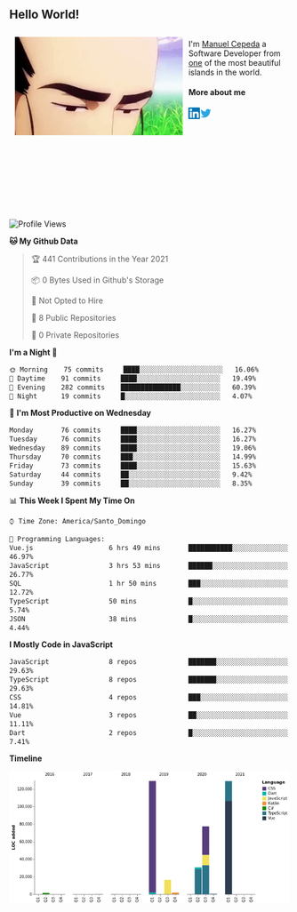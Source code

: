 <h2> Hello World!</h2>

<div style="display:inline-block">
  <img alt="Ah, I see you're a man of culture as well" align="left" width="60%" style="margin: 10px" src="https://raw.githubusercontent.com/mecm1993/mecm1993/master/assets/background.gif">

  I'm [Manuel Cepeda](https://manuelcepeda.dev) a Software Developer from [one](https://en.wikipedia.org/wiki/Dominican_Republic) of the most beautiful islands in the world.

  #### More about me

  <a href="https://www.linkedin.com/in/manuel-cepeda-0336a999/">
    <img align="left" alt="Manuel Cepeda | LinkedIn" width="21px" src="https://raw.githubusercontent.com/mecm1993/mecm1993/master/assets/linkedin.svg" />
  </a>
  <a href="https://twitter.com/mecm1993">
    <img align="left" alt="Manuel Cepeda | Twitter" width="21px" src="https://raw.githubusercontent.com/mecm1993/mecm1993/master/assets/twitter.svg" />
  </a>
  <br />
  <br />
  <br />
  <br />
  <br />
  <br />
  <br />
  <br />
  <br />
  <br />
  <br />
</div>

<!--START_SECTION:waka-->
![Profile Views](http://img.shields.io/badge/Profile%20Views-0-blue)

**🐱 My Github Data** 

> 🏆 441 Contributions in the Year 2021
 > 
> 📦 0 Bytes Used in Github's Storage 
 > 
> 🚫 Not Opted to Hire
 > 
> 📜 8 Public Repositories 
 > 
> 🔑 0 Private Repositories  
 > 
**I'm a Night 🦉** 

```text
🌞 Morning    75 commits     ████░░░░░░░░░░░░░░░░░░░░░   16.06% 
🌆 Daytime    91 commits     ████░░░░░░░░░░░░░░░░░░░░░   19.49% 
🌃 Evening    282 commits    ███████████████░░░░░░░░░░   60.39% 
🌙 Night      19 commits     █░░░░░░░░░░░░░░░░░░░░░░░░   4.07%

```
📅 **I'm Most Productive on Wednesday** 

```text
Monday       76 commits     ████░░░░░░░░░░░░░░░░░░░░░   16.27% 
Tuesday      76 commits     ████░░░░░░░░░░░░░░░░░░░░░   16.27% 
Wednesday    89 commits     ████░░░░░░░░░░░░░░░░░░░░░   19.06% 
Thursday     70 commits     ███░░░░░░░░░░░░░░░░░░░░░░   14.99% 
Friday       73 commits     ████░░░░░░░░░░░░░░░░░░░░░   15.63% 
Saturday     44 commits     ██░░░░░░░░░░░░░░░░░░░░░░░   9.42% 
Sunday       39 commits     ██░░░░░░░░░░░░░░░░░░░░░░░   8.35%

```


📊 **This Week I Spent My Time On** 

```text
⌚︎ Time Zone: America/Santo_Domingo

💬 Programming Languages: 
Vue.js                   6 hrs 49 mins       ███████████░░░░░░░░░░░░░░   46.97% 
JavaScript               3 hrs 53 mins       ██████░░░░░░░░░░░░░░░░░░░   26.77% 
SQL                      1 hr 50 mins        ███░░░░░░░░░░░░░░░░░░░░░░   12.72% 
TypeScript               50 mins             █░░░░░░░░░░░░░░░░░░░░░░░░   5.74% 
JSON                     38 mins             █░░░░░░░░░░░░░░░░░░░░░░░░   4.44%

```

**I Mostly Code in JavaScript** 

```text
JavaScript               8 repos             ███████░░░░░░░░░░░░░░░░░░   29.63% 
TypeScript               8 repos             ███████░░░░░░░░░░░░░░░░░░   29.63% 
CSS                      4 repos             ███░░░░░░░░░░░░░░░░░░░░░░   14.81% 
Vue                      3 repos             ██░░░░░░░░░░░░░░░░░░░░░░░   11.11% 
Dart                     2 repos             █░░░░░░░░░░░░░░░░░░░░░░░░   7.41%

```


**Timeline**

![Chart not found](https://raw.githubusercontent.com/mecm1993/mecm1993/master/charts/bar_graph.png) 


<!--END_SECTION:waka-->